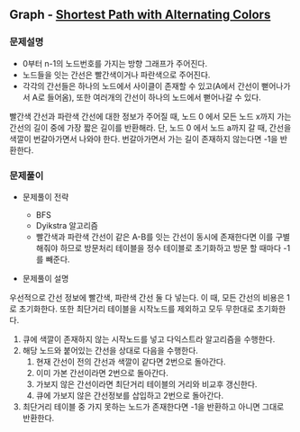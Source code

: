 ## Graph - [Shortest Path with Alternating Colors](https://leetcode.com/problems/shortest-path-with-alternating-colors/)

### 문제설명

- 0부터 n-1의 노드번호를 가지는 방향 그래프가 주어진다.
- 노드들을 잇는 간선은 빨간색이거나 파란색으로 주어진다.
- 각각의 간선들은 하나의 노드에서 사이클이 존재할 수 있고(A에서 간선이 뻗어나가서 A로 들어옴), 또한 여러개의 간선이 하나의 노드에서 뻗어나갈 수 있다.

빨간색 간선과 파란색 간선에 대한 정보가 주어질 때, 노드 0 에서 모든 노드 x까지 가는 간선의 길이 중에
가장 짧은 길이를 반환해라. 단, 노드 0 에서 노드 a까지 갈 때, 간선을 색깔이 번갈아가면서 나와야 한다. 번갈아가면서
가는 길이 존재하지 않는다면 -1을 반환한다.

### 문제풀이

- 문제풀이 전략
  - BFS
  - Dyikstra 알고리즘
  - 빨간색과 파란색 간선이 같은 A-B를 잇는 간선이 동시에 존재한다면 이를 구별해줘야 하므로 방문처리 테이블을
정수 테이블로 초기화하고 방문 할 때마다 -1를 빼준다.

- 문제풀이 설명

우선적으로 간선 정보에 빨간색, 파란색 간선 둘 다 넣는다. 이 때, 모든 간선의 비용은 1로 초기화한다. 또한 최단거리
테이블을 시작노드를 제외하고 모두 무한대로 초기화한다.

1. 큐에 색깔이 존재하지 않는 시작노드를 넣고 다익스트라 알고리즘을 수행한다.
2. 해당 노드와 붙어있는 간선을 상대로 다음을 수행한다.
   1. 현재 간선이 전의 간선과 색깔이 같다면 2번으로 돌아간다.
   2. 이미 가본 간선이라면 2번으로 돌아간다.
   3. 가보지 않은 간선이라면 최단거리 테이블의 거리와 비교후 갱신한다.
   4. 큐에 가보지 않은 간선정보를 삽입하고 2번으로 돌아간다.
3. 최단거리 테이블 중 가지 못하는 노드가 존재한다면 -1을 반환하고 아니면 그대로 반환한다.
